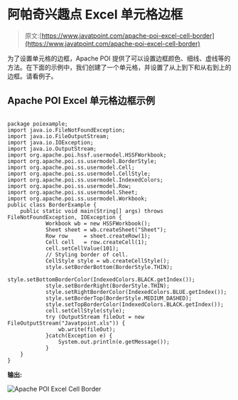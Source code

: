 # 阿帕奇兴趣点 Excel 单元格边框

> 原文:[https://www.javatpoint.com/apache-poi-excel-cell-border](https://www.javatpoint.com/apache-poi-excel-cell-border)

为了设置单元格的边框，Apache POI 提供了可以设置边框颜色、细线、虚线等的方法。在下面的示例中，我们创建了一个单元格，并设置了从上到下和从右到上的边框。请看例子。

## Apache POI Excel 单元格边框示例

```

package poiexample;
import java.io.FileNotFoundException;
import java.io.FileOutputStream;
import java.io.IOException;
import java.io.OutputStream;
import org.apache.poi.hssf.usermodel.HSSFWorkbook;
import org.apache.poi.ss.usermodel.BorderStyle;
import org.apache.poi.ss.usermodel.Cell;
import org.apache.poi.ss.usermodel.CellStyle;
import org.apache.poi.ss.usermodel.IndexedColors;
import org.apache.poi.ss.usermodel.Row;
import org.apache.poi.ss.usermodel.Sheet;
import org.apache.poi.ss.usermodel.Workbook;
public class BorderExample {
	public static void main(String[] args) throws FileNotFoundException, IOException {
		    Workbook wb = new HSSFWorkbook();
		    Sheet sheet = wb.createSheet("Sheet");
		    Row row     = sheet.createRow(1);
		    Cell cell   = row.createCell(1);
		    cell.setCellValue(101);
		    // Styling border of cell.
		    CellStyle style = wb.createCellStyle();
		    style.setBorderBottom(BorderStyle.THIN);
		    style.setBottomBorderColor(IndexedColors.BLACK.getIndex());
		    style.setBorderRight(BorderStyle.THIN);
		    style.setRightBorderColor(IndexedColors.BLUE.getIndex());
		    style.setBorderTop(BorderStyle.MEDIUM_DASHED);
		    style.setTopBorderColor(IndexedColors.BLACK.getIndex());
		    cell.setCellStyle(style);
		    try (OutputStream fileOut = new FileOutputStream("Javatpoint.xls")) {
		        wb.write(fileOut);
		    }catch(Exception e) {
		    	System.out.println(e.getMessage());
		    }
	}
}

```

**输出:**

![Apache POI Excel Cell Border](../Images/de690d1da2a649075b5e6cfcb9e5461b.png)